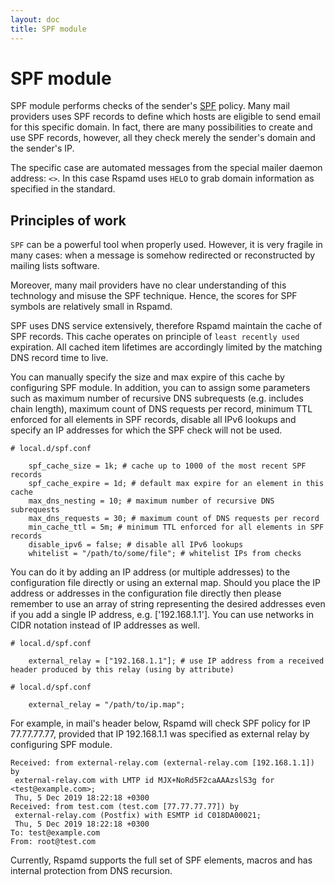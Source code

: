 ```yaml
---
layout: doc
title: SPF module
---
```

# SPF module

SPF module performs checks of the sender's [SPF](http://www.openspf.org/) policy.
Many mail providers uses SPF records to define which hosts are eligible to send email
for this specific domain. In fact, there are many possibilities to create and use
SPF records, however, all they check merely the sender's domain and the sender's IP.

The specific case are automated messages from the special mailer daemon address:
`<>`. In this case Rspamd uses `HELO` to grab domain information as specified in the
standard.

## Principles of work

`SPF` can be a powerful tool when properly used. However, it is very fragile in many
cases: when a message is somehow redirected or reconstructed by mailing lists software.

Moreover, many mail providers have no clear understanding of this technology and
misuse the SPF technique. Hence, the scores for SPF symbols are relatively small
in Rspamd.

SPF uses DNS service extensively, therefore Rspamd maintain the cache of SPF records.
This cache operates on principle of `least recently used` expiration. All cached item
lifetimes are accordingly limited by the matching DNS record time to live.

You can manually specify the size and max expire of this cache by configuring SPF module.
In addition, you can to assign some parameters such as maximum number of recursive DNS subrequests (e.g. includes chain
length), maximum count of DNS requests per record, minimum TTL enforced for all elements in SPF records, disable all IPv6
lookups and specify an IP addresses for which the SPF check will not be used.

~~~ucl
# local.d/spf.conf

	spf_cache_size = 1k; # cache up to 1000 of the most recent SPF records
	spf_cache_expire = 1d; # default max expire for an element in this cache
	max_dns_nesting = 10; # maximum number of recursive DNS subrequests
	max_dns_requests = 30; # maximum count of DNS requests per record
	min_cache_ttl = 5m; # minimum TTL enforced for all elements in SPF records
	disable_ipv6 = false; # disable all IPv6 lookups
	whitelist = "/path/to/some/file"; # whitelist IPs from checks
~~~

You can do it by adding an IP address (or multiple addresses) to the configuration file directly or using an external map.
Should you place the IP address or addresses in the configuration file directly then please remember to use an array of string
representing the desired addresses even if you add a single IP address, e.g. ['192.168.1.1']. You can use networks in CIDR
notation instead of IP addresses as well.

~~~ucl
# local.d/spf.conf

	external_relay = ["192.168.1.1"]; # use IP address from a received header produced by this relay (using by attribute)
~~~

~~~ucl
# local.d/spf.conf

	external_relay = "/path/to/ip.map";
~~~

For example, in mail's header below, Rspamd will check SPF policy for IP 77.77.77.77, provided that IP 192.168.1.1 was
specified as external relay by configuring SPF module.

~~~ucl
Received: from external-relay.com (external-relay.com [192.168.1.1]) by
 external-relay.com with LMTP id MJX+NoRd5F2caAAAzslS3g for <test@example.com>;
 Thu, 5 Dec 2019 18:22:18 +0300
Received: from test.com (test.com [77.77.77.77]) by
 external-relay.com (Postfix) with ESMTP id C018DA00021;
 Thu, 5 Dec 2019 18:22:18 +0300
To: test@example.com
From: root@test.com
~~~

Currently, Rspamd supports the full set of SPF elements, macros and has internal
protection from DNS recursion.
